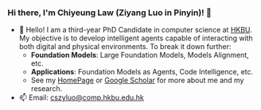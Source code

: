 ### Hi there, I'm Chiyeung Law (Ziyang Luo in Pinyin)! 👋

- 🔭 Hello! I am a third-year PhD Candidate in computer science at [HKBU](https://www.hkbu.edu.hk/). My objective is to develop intelligent agents capable of interacting with both digital and physical environments. To break it down further:
  - **Foundation Models**: Large Foundation Models, Models Alignment, etc.
  - **Applications**: Foundation Models as Agents, Code Intelligence, etc.
  - See my [HomePage](https://chiyeunglaw.github.io/) or [Google Scholar](https://scholar.google.com/citations?hl=en&user=VI8NeJEAAAAJ&scilu=&scisig=AMD79ooAAAAAYMxBgnK7-PSdKhN-kFGySA7spa0QvNeW&gmla=AJsN-F4V5zVUeu6rTTWvE8PpY6M4iw95YCKPXt5NWqsXf5IciUgulOtAZOnsaDhSAH_lVmNmjwT2_cC7zWB6CRW5VTa5SGglj22ioALIJecqjCQTc7Bg6gc&sciund=10080338056986852116) for more about me and my research.
- 📫 Email: [cszyluo@comp.hkbu.edu.hk](mailto:cszyluo@comp.hkbu.edu.hk)
